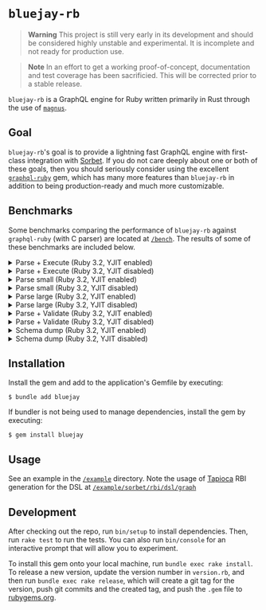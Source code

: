 # `bluejay-rb`

> **Warning**
> This project is still very early in its development and should be considered highly unstable and experimental. It is incomplete and not ready for production use.

> **Note**
> In an effort to get a working proof-of-concept, documentation and test coverage has been sacrificied. This will be corrected prior to a stable release.

`bluejay-rb` is a GraphQL engine for Ruby written primarily in Rust through the use of [`magnus`](https://github.com/matsadler/magnus).

## Goal

`bluejay-rb`'s goal is to provide a lightning fast GraphQL engine with first-class integration with [Sorbet](https://sorbet.org/). If you do not care deeply about one or both of these goals, then you should seriously consider using the excellent [`graphql-ruby`](https://graphql-ruby.org) gem, which has many more features than `bluejay-rb` in addition to being production-ready and much more customizable.

## Benchmarks

Some benchmarks comparing the performance of `bluejay-rb` against `graphql-ruby` (with C parser) are located at [`/bench`](/bench). The results of some of these benchmarks are included below.

<details>
  <summary>Parse + Execute (Ruby 3.2, YJIT enabled)</summary>

  ```
  Profiling IPS:
  Warming up --------------------------------------
              graphql   164.000  i/100ms
              bluejay     1.261k i/100ms
  Calculating -------------------------------------
              graphql      1.623k (± 1.9%) i/s -      8.200k in   5.054436s
              bluejay     12.462k (± 3.8%) i/s -     63.050k in   5.067804s

  Comparison:
              bluejay:    12462.0 i/s
              graphql:     1622.9 i/s - 7.68x  (± 0.00) slower

  Profiling Ruby memory allocations:
  Calculating -------------------------------------
              graphql    52.848k memsize (     0.000  retained)
                        460.000  objects (     0.000  retained)
                          12.000  strings (     0.000  retained)
              bluejay     5.216k memsize (    40.000  retained)
                          39.000  objects (     1.000  retained)
                          0.000  strings (     0.000  retained)

  Comparison:
              bluejay:       5216 allocated
              graphql:      52848 allocated - 10.13x more
  ```
</details>

<details>
  <summary>Parse + Execute (Ruby 3.2, YJIT disabled)</summary>

  ```
  Profiling IPS:
  Warming up --------------------------------------
              graphql    71.000  i/100ms
              bluejay     1.244k i/100ms
  Calculating -------------------------------------
              graphql    713.576  (± 2.0%) i/s -      3.621k in   5.076367s
              bluejay     12.395k (± 3.4%) i/s -     63.444k in   5.125595s

  Comparison:
              bluejay:    12394.9 i/s
              graphql:      713.6 i/s - 17.37x  (± 0.00) slower

  Profiling Ruby memory allocations:
  Calculating -------------------------------------
              graphql    52.848k memsize (    27.488k retained)
                        460.000  objects (   228.000  retained)
                          12.000  strings (    12.000  retained)
              bluejay     5.216k memsize (     1.128k retained)
                          39.000  objects (     8.000  retained)
                          0.000  strings (     0.000  retained)

  Comparison:
              bluejay:       5216 allocated
              graphql:      52848 allocated - 10.13x more
  ```
</details>

<details>
  <summary>Parse small (Ruby 3.2, YJIT enabled)</summary>

  ```
  Profiling IPS:
  Warming up --------------------------------------
              bluejay    43.448k i/100ms
              graphql     6.736k i/100ms
  Calculating -------------------------------------
              bluejay    412.117k (± 9.2%) i/s -      2.042M in   5.000504s
              graphql     60.058k (±12.4%) i/s -    296.384k in   5.020994s

  Comparison:
              bluejay:   412116.5 i/s
              graphql:    60058.0 i/s - 6.86x  (± 0.00) slower

  Profiling Ruby memory allocations:
  Calculating -------------------------------------
              bluejay     0.000  memsize (     0.000  retained)
                          0.000  objects (     0.000  retained)
                          0.000  strings (     0.000  retained)
              graphql     6.192k memsize (     4.176k retained)
                          70.000  objects (    58.000  retained)
                          6.000  strings (     6.000  retained)

  Comparison:
              bluejay:          0 allocated
              graphql:       6192 allocated - Infx more
  ```
</details>

<details>
  <summary>Parse small (Ruby 3.2, YJIT disabled)</summary>

  ```
  Profiling IPS:
  Warming up --------------------------------------
              bluejay    40.910k i/100ms
              graphql     5.170k i/100ms
  Calculating -------------------------------------
              bluejay    404.179k (± 9.1%) i/s -      2.005M in   5.006653s
              graphql     58.068k (± 4.4%) i/s -    294.690k in   5.088417s

  Comparison:
              bluejay:   404179.2 i/s
              graphql:    58068.0 i/s - 6.96x  (± 0.00) slower

  Profiling Ruby memory allocations:
  Calculating -------------------------------------
              bluejay     0.000  memsize (     0.000  retained)
                          0.000  objects (     0.000  retained)
                          0.000  strings (     0.000  retained)
              graphql     6.192k memsize (     0.000  retained)
                          70.000  objects (     0.000  retained)
                          6.000  strings (     0.000  retained)

  Comparison:
              bluejay:          0 allocated
              graphql:       6192 allocated - Infx more
  ```
</details>

<details>
  <summary>Parse large (Ruby 3.2, YJIT enabled)</summary>

  ```
  Profiling IPS:
  Warming up --------------------------------------
              bluejay   186.000  i/100ms
              graphql    25.000  i/100ms
  Calculating -------------------------------------
              bluejay      2.215k (± 1.6%) i/s -     11.160k in   5.039504s
              graphql    295.089  (±10.5%) i/s -      1.475k in   5.067081s

  Comparison:
              bluejay:     2215.1 i/s
              graphql:      295.1 i/s - 7.51x  (± 0.00) slower

  Profiling Ruby memory allocations:
  Calculating -------------------------------------
              bluejay     0.000  memsize (     0.000  retained)
                          0.000  objects (     0.000  retained)
                          0.000  strings (     0.000  retained)
              graphql     1.425M memsize (   928.624k retained)
                          16.001k objects (    13.044k retained)
                          50.000  strings (    50.000  retained)

  Comparison:
              bluejay:          0 allocated
              graphql:    1425400 allocated - Infx more
  ```
</details>

<details>
  <summary>Parse large (Ruby 3.2, YJIT disabled)</summary>

  ```
  Profiling IPS:
  Warming up --------------------------------------
              bluejay   219.000  i/100ms
              graphql    27.000  i/100ms
  Calculating -------------------------------------
              bluejay      2.016k (± 9.7%) i/s -     10.074k in   5.049408s
              graphql    231.603  (±11.7%) i/s -      1.161k in   5.085568s

  Comparison:
              bluejay:     2016.0 i/s
              graphql:      231.6 i/s - 8.70x  (± 0.00) slower

  Profiling Ruby memory allocations:
  Calculating -------------------------------------
              bluejay     0.000  memsize (     0.000  retained)
                          0.000  objects (     0.000  retained)
                          0.000  strings (     0.000  retained)
              graphql     1.425M memsize (     0.000  retained)
                          16.001k objects (     0.000  retained)
                          50.000  strings (     0.000  retained)

  Comparison:
              bluejay:          0 allocated
              graphql:    1425400 allocated - Infx more
  ```
</details>

<details>
  <summary>Parse + Validate (Ruby 3.2, YJIT enabled)</summary>

  ```
  Profiling IPS:
  Warming up --------------------------------------
              graphql   443.000  i/100ms
              bluejay     6.333k i/100ms
  Calculating -------------------------------------
              graphql      4.447k (± 2.2%) i/s -     22.593k in   5.083426s
              bluejay     62.372k (± 2.1%) i/s -    316.650k in   5.079131s

  Comparison:
              bluejay:    62372.2 i/s
              graphql:     4446.7 i/s - 14.03x  (± 0.00) slower

  Profiling Ruby memory allocations:
  Calculating -------------------------------------
              graphql    34.208k memsize (    12.440k retained)
                        396.000  objects (   157.000  retained)
                          17.000  strings (    13.000  retained)
              bluejay    40.000  memsize (    40.000  retained)
                          1.000  objects (     1.000  retained)
                          0.000  strings (     0.000  retained)

  Comparison:
              bluejay:         40 allocated
              graphql:      34208 allocated - 855.20x more
  ```
</details>

<details>
  <summary>Parse + Validate (Ruby 3.2, YJIT disabled)</summary>

  ```
  Profiling IPS:
  Warming up --------------------------------------
              graphql   240.000  i/100ms
              bluejay     5.107k i/100ms
  Calculating -------------------------------------
              graphql      2.000k (± 2.3%) i/s -     10.080k in   5.042715s
              bluejay     53.537k (±15.6%) i/s -    265.564k in   5.084180s

  Comparison:
              bluejay:    53537.2 i/s
              graphql:     2000.0 i/s - 26.77x  (± 0.00) slower

  Profiling Ruby memory allocations:
  Calculating -------------------------------------
              graphql    34.120k memsize (    12.560k retained)
                        394.000  objects (   160.000  retained)
                          15.000  strings (    13.000  retained)
              bluejay    40.000  memsize (    40.000  retained)
                          1.000  objects (     1.000  retained)
                          0.000  strings (     0.000  retained)

  Comparison:
              bluejay:         40 allocated
              graphql:      34120 allocated - 853.00x more
  ```
</details>

<details>
  <summary>Schema dump (Ruby 3.2, YJIT enabled)</summary>

  ```
  Profiling IPS:
  Warming up --------------------------------------
              graphql   255.000  i/100ms
              bluejay    16.141k i/100ms
  Calculating -------------------------------------
              graphql      2.527k (± 2.7%) i/s -     12.750k in   5.050419s
              bluejay    161.835k (± 1.7%) i/s -    823.191k in   5.088056s

  Comparison:
              bluejay:   161835.1 i/s
              graphql:     2526.5 i/s - 64.05x  (± 0.00) slower

  Profiling Ruby memory allocations:
  Calculating -------------------------------------
              graphql    57.528k memsize (     0.000  retained)
                        527.000  objects (     0.000  retained)
                          50.000  strings (     0.000  retained)
              bluejay   640.000  memsize (     0.000  retained)
                          1.000  objects (     0.000  retained)
                          1.000  strings (     0.000  retained)

  Comparison:
              bluejay:        640 allocated
              graphql:      57528 allocated - 89.89x more
  ```
</details>

<details>
  <summary>Schema dump (Ruby 3.2, YJIT disabled)</summary>

  ```
  Profiling IPS:
  Warming up --------------------------------------
              graphql   192.000  i/100ms
              bluejay    16.315k i/100ms
  Calculating -------------------------------------
              graphql      1.908k (± 2.1%) i/s -      9.600k in   5.035105s
              bluejay    161.043k (± 1.9%) i/s -    815.750k in   5.067302s

  Comparison:
              bluejay:   161043.4 i/s
              graphql:     1907.5 i/s - 84.43x  (± 0.00) slower

  Profiling Ruby memory allocations:
  Calculating -------------------------------------
              graphql    57.528k memsize (   944.000  retained)
                        527.000  objects (    12.000  retained)
                          50.000  strings (     4.000  retained)
              bluejay   640.000  memsize (     0.000  retained)
                          1.000  objects (     0.000  retained)
                          1.000  strings (     0.000  retained)

  Comparison:
              bluejay:        640 allocated
              graphql:      57528 allocated - 89.89x more
  ```
</details>

## Installation

Install the gem and add to the application's Gemfile by executing:

    $ bundle add bluejay

If bundler is not being used to manage dependencies, install the gem by executing:

    $ gem install bluejay

## Usage

See an example in the [`/example`](/example) directory. Note the usage of [Tapioca](https://github.com/Shopify/tapioca) RBI generation for the DSL at [`/example/sorbet/rbi/dsl/graph`](/example/sorbet/rbi/dsl/graph)

## Development

After checking out the repo, run `bin/setup` to install dependencies. Then, run `rake test` to run the tests. You can also run `bin/console` for an interactive prompt that will allow you to experiment.

To install this gem onto your local machine, run `bundle exec rake install`. To release a new version, update the version number in `version.rb`, and then run `bundle exec rake release`, which will create a git tag for the version, push git commits and the created tag, and push the `.gem` file to [rubygems.org](https://rubygems.org).
